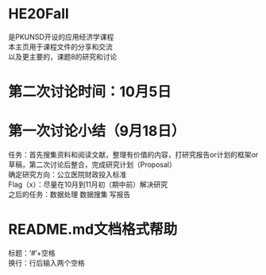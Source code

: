 # HE20Fall
是PKUNSD开设的应用经济学课程  
本主页用于课程文件的分享和交流  
以及更主要的，课题8的研究和讨论
  
  
# 第二次讨论时间：10月5日
  
  
# 第一次讨论小结（9月18日）
任务：首先搜集资料和阅读文献，整理有价值的内容，打研究报告or计划的框架or草稿，第二次讨论后整合，完成研究计划（Proposal）  
确定研究方向：公立医院财政投入标准  
Flag（x）：尽量在10月到11月初（期中前）解决研究  
之后的任务：数据处理 数据搜集 写报告  
  
  
# README.md文档格式帮助
标题：‘#’+空格  
换行：行后输入两个空格  
